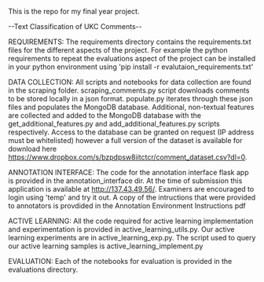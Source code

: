 This is the repo for my final year project. 

--Text Classification of UKC Comments-- 

REQUIREMENTS:
The requirements directory contains the requirements.txt files for the different aspects of the project. For example the python requirements to repeat the evaluations aspect of the project can be installed in your python environment using 
'pip install -r evalutaion_requirements.txt'

DATA COLLECTION:
All scripts and notebooks for data collection are found in the scraping folder. scraping_comments.py script downloads comments to be stored locally in a json format. populate.py iterates through these json files and populates the MongoDB database. Additional, non-textual features are collected and added to the MongoDB database with the get_additional_features.py and add_additional_features.py scripts respectively. Access to the database can be granted on request (IP address must be whitelisted) however a full version of the dataset is available for download here https://www.dropbox.com/s/bzpdpsw8iitctcr/comment_dataset.csv?dl=0. 

ANNOTATION INTERFACE:
The code for the annotation interface flask app is provided in the annotation_interface dir. At the time of submission this application is available at http://137.43.49.56/. Examiners are encouraged to login using 'temp' and try it out. A copy of the intructions that were provided to annotators is provdided in the Annotation Environment Instructions pdf

ACTIVE LEARNING: 
All the code required for active learning implementation and experimentation is provided in active_learning_utils.py. 
Our active learning experiments are in active_learning_exp.py. The script used to query our active learning samples is active_learning_implement.py

EVALUATION:
Each of the notebooks for evaluation is provided in the evaluations directory. 
